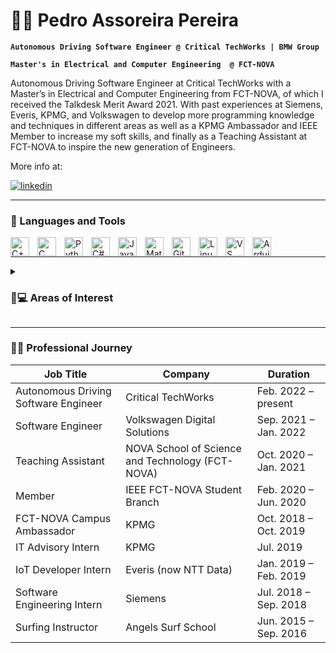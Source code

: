 # 🏄‍♂️ Pedro Assoreira Pereira

**`Autonomous Driving Software Engineer @ Critical TechWorks | BMW Group`**

**`Master's in Electrical and Computer Engineering  @ FCT-NOVA`**

Autonomous Driving Software Engineer at Critical TechWorks with a Master’s in Electrical and Computer Engineering from FCT-NOVA, of which I received the Talkdesk Merit Award 2021. With past experiences at Siemens, Everis, KPMG, and Volkswagen to develop more programming knowledge and techniques in different areas as well as a KPMG Ambassador and IEEE Member to increase my soft skills, and finally as a Teaching Assistant at FCT-NOVA to inspire the new generation of Engineers. 

More info at:
   <p align="left">
      <a href="https://www.linkedin.com/in/pedroassoreirapereira/">
         <img alt="linkedin" title="LinkedIn" src="https://custom-icon-badges.demolab.com/badge/-Linkedin-black?style=for-the-badge&logo=174857&logoColor=white"/></a>
   </p>

---

<h3> 🧰 Languages and Tools </h3>

<img align="left" alt="C++" width="30px" style="padding-right:10px;" src="https://cdn.jsdelivr.net/gh/devicons/devicon/icons/cplusplus/cplusplus-original.svg" />
<img align="left" alt="C" width="30px" style="padding-right:10px;" src="https://cdn.jsdelivr.net/gh/devicons/devicon/icons/c/c-original.svg" />
<img align="left" alt="Python" width="30px" style="padding-right:10px;" src="https://cdn.jsdelivr.net/gh/devicons/devicon/icons/python/python-original.svg" />
<img align="left" alt="C#" width="30px" style="padding-right:10px;" src="https://cdn.jsdelivr.net/gh/devicons/devicon/icons/csharp/csharp-original.svg" />
<img align="left" alt="Java" width="30px" style="padding-right:10px;" src="https://cdn.jsdelivr.net/gh/devicons/devicon/icons/java/java-original.svg"/>

<img align="left" alt="Matlab" width="30px" style="padding-right:10px;" src="https://cdn.jsdelivr.net/gh/devicons/devicon/icons/matlab/matlab-original.svg" />
<img align="left" alt="Git" width="30px" style="padding-right:10px;" src="https://cdn.jsdelivr.net/gh/devicons/devicon/icons/git/git-original.svg" />
<img align="left" alt="Linux" width="30px" style="padding-right:10px;" src="https://cdn.jsdelivr.net/gh/devicons/devicon/icons/linux/linux-original.svg" />
<img align="left" alt="VS Code" width="30px" style="padding-right:10px;" src="https://cdn.jsdelivr.net/gh/devicons/devicon/icons/vscode/vscode-original.svg" />
<img align="left" alt="Arduino" width="30px" style="padding-right:10px;" src="https://cdn.jsdelivr.net/gh/devicons/devicon/icons/arduino/arduino-original.svg" />
<br />

---

<details>
 <summary><h3>🚗💻 Areas of Interest</h3></summary>
   
   - Embedded Systems
   
   - Computer Vision
   
   - IoT
   
   - Robotics
   
   - Mobility
   
   - Industrial Automation
   
   - Spacecraft Control
   
   - Medical Care
   
   - Machine Learning / Artificial Intelligence
   
</details>   

---

<h3>👨‍💻 Professional Journey</h3>
   
Job Title  | Company | Duration
------------- | ------------- | -------------
Autonomous Driving Software Engineer  | Critical TechWorks                               | Feb. 2022 – present
Software Engineer                     | Volkswagen Digital Solutions                     | Sep. 2021 – Jan. 2022  
Teaching Assistant                    | NOVA School of Science and Technology (FCT-NOVA) | Oct. 2020 – Jan. 2021
Member | IEEE FCT-NOVA Student Branch | Feb. 2020 – Jun. 2020
FCT-NOVA Campus Ambassador            | KPMG | Oct. 2018 – Oct. 2019
IT Advisory Intern                    | KPMG | Jul. 2019
IoT Developer Intern                  | Everis (now NTT Data) | Jan. 2019 – Feb. 2019
Software Engineering Intern           | Siemens | Jul. 2018 – Sep. 2018
Surfing Instructor                    | Angels Surf School | Jun. 2015 – Sep. 2016

  
   

